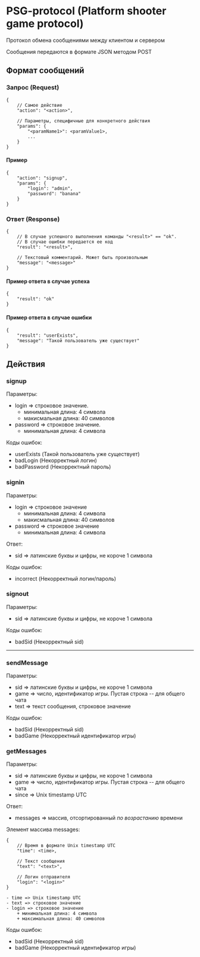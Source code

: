 # PSG-protocol (Platform shooter game protocol)

Протокол обмена сообщениями между клиентом и сервером

Сообщения передаются в формате JSON методом POST

## Формат сообщений

### Запрос (Request)

    {
        // Самое действие
        "action": "<action>",

        // Параметры, специфичные для конкретного действия
        "params": {
            "<paramName1>": <paramValue1>,
            ...
        }
    }

#### Пример

    {
        "action": "signup",
        "params": {
            "login": "admin",
            "password": "banana"
        }
    }


### Ответ (Response)

    {
        // В случае успешного выполнения команды "<result>" == "ok".
        // В случае ошибки передается ее код
        "result": "<result>",

        // Текстовый комментарий. Может быть произвольным
        "message": "<message>"
    }

#### Пример ответа в случае успеха

    {
        "result": "ok"
    }

#### Пример ответа в случае ошибки

    {
        "result": "userExists",
        "message": "Такой пользователь уже существует"
    }


## Действия

### signup

Параметры:

* login => строковое значение.
    - минимальная длина: 4 символа
    - макисмальная длина: 40 символов
* password => строковое значение.
    - минимальная длина: 4 символа

Коды ошибок:

* userExists (Такой пользователь уже существует)
* badLogin (Некорректный логин)
* badPassword (Некорректный пароль)

### signin

Параметры:

* login => строковое значение
    - минимальная длина: 4 символа
    - макисмальная длина: 40 символов
* password => строковое значение
    - минимальная длина: 4 символа

Ответ:

* sid => латинские буквы и цифры, не короче 1 символа

Коды ошибок:

* incorrect (Некорректный логин/пароль)

### signout

Параметры:

* sid => латинские буквы и цифры, не короче 1 символа

Коды ошибок:

* badSid (Некорректный sid)

---

### sendMessage

Параметры:

* sid => латинские буквы и цифры, не короче 1 символа
* game => число, идентификатор игры. Пустая строка -- для общего чата
* text => текст сообщения, строковое значение

Коды ошибок:

* badSid (Некорректный sid)
* badGame (Некорректный идентификатор игры)

### getMessages

Параметры:

* sid => латинские буквы и цифры, не короче 1 символа
* game => число, идентификатор игры. Пустая строка -- для общего чата
* since => Unix timestamp UTC

Ответ:

* messages => массив, отсортированный *по возрастанию* времени

Элемент массива messages:

    {
        // Время в формате Unix timestamp UTC
        "time": <time>,

        // Текст сообщения
        "text": "<text>",

        // Логин отправителя
        "login": "<login>"
    }

    - time => Unix timestamp UTC
    - text => строковое значение
    - login => строковое значение
        + минимальная длина: 4 символа
        + максимальная длина: 40 символов

Коды ошибок:

* badSid (Некорректный sid)
* badGame (Некорректный идентификатор игры)
